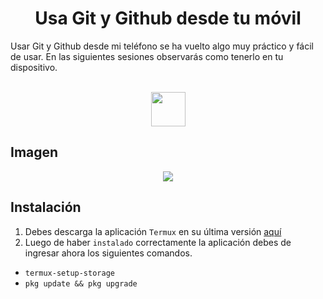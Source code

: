 <h1 align="center">Usa Git y Github desde tu móvil</h1>

<p>Usar Git y Github desde mi teléfono se ha vuelto algo muy práctico y fácil de usar. En las siguientes sesiones observarás como tenerlo en tu dispositivo.</p>

<div align="center" style="display: inline_block"><br>
 <img height="55" width="55" src="https://cdn.jsdelivr.net/gh/devicons/devicon/icons/git/git-plain.svg" />        
</div> 


## Imagen        

<div align="center">
<img src="https://i.postimg.cc/q73K5Nvz/IMG-20220910-193721.jpg">
</div>

## Instalación 

1. Debes descarga la aplicación `Termux` en su última versión [aquí](https://f-droid.org/packages/com.termux/)
1. Luego de haber `instalado` correctamente la aplicación debes de ingresar ahora los siguientes comandos.

  
- `termux-setup-storage`
- `pkg update && pkg upgrade`
